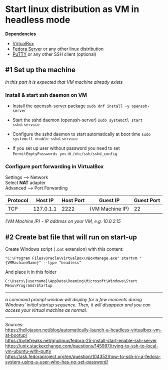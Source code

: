 # Start linux distribution as VM in headless mode

**Dependencies** 

- [VirtualBox](https://www.virtualbox.org/wiki/Downloads)
- [Fedora Server](https://getfedora.org/en/server/download/) or any other linux distribution
- [PuTTY](http://www.putty.org/) or any other SSH client (optional)


## #1 Set up the machine

*In this part it is expected that VM machine already exists*

### Install & start ssh daemon on VM

- Install the openssh-server package
```sudo dnf install -y openssh-server```

- Start the sshd daemon (openssh-server)
```sudo systemctl start sshd.service```

- Configure the sshd daemon to start automatically at boot time
```sudo systemctl enable sshd.service```

- If you set up user without password you need to set ```PermitEmptyPasswords yes``` in ```/etc/ssh/sshd_config```

### Configure port forwarding in VirtualBox

Settings --> Network  
Select **NAT** adapter  
Advanced --> Port Forwarding

Protocol | Host IP | Host Port | Guest IP | Guest Port
--- | --- | --- | --- | ---
TCP | 127.0.1.1 | 2222 | {VM Machine IP} | 22

*{VM Machine IP} - IP address on your VM, e.g. 10.0.2.15*

## #2 Create bat file that will run on start-up

Create Windows script (```.bat``` extension) with this content:  
```
"C:\Program Files\Oracle\VirtualBox\VBoxManage.exe" startvm "{VMMachineName}" --type "headless"
```
And place it in this folder  
```
C:\Users\{username}\AppData\Roaming\Microsoft\Windows\Start Menu\Programs\Startup
```

---
*a command prompt window will display for a few moments during Windows’ initial startup sequence. Then, it will disappear and you can access your virtual machine as normal.*



---
Sources:  
https://hellojason.net/blog/automatically-launch-a-headless-virtualbox-vm-at-bootup/  
https://bytefreaks.net/gnulinux/fedora-25-install-start-enable-ssh-server  
https://unix.stackexchange.com/questions/145997/trying-to-ssh-to-local-vm-ubuntu-with-putty  
https://ask.fedoraproject.org/en/question/104352/how-to-ssh-in-a-fedora-system-using-a-user-who-has-no-set-password/
